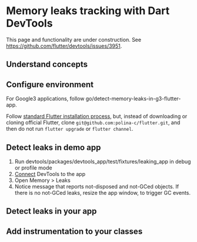 # Memory leaks tracking with Dart DevTools

This page and functionality are under construction. See https://github.com/flutter/devtools/issues/3951.

## Understand concepts

## Configure environment

For Google3 applications, follow go/detect-memory-leaks-in-g3-flutter-app.

Follow [standard Flutter installation process](https://docs.flutter.dev/get-started/install), but,
instead of downloading or cloning official Flutter, clone `git@github.com:polina-c/flutter.git`,
and then do not run `flutter upgrade` or `flutter channel`.

## Detect leaks in demo app

1. Run devtools/packages/devtools_app/test/fixtures/leaking_app in debug or profile mode
2. [Connect](https://docs.flutter.dev/development/tools/devtools/cli#open-devtools-and-connect-to-the-target-app) DevTools to the app 
3. Open Memory > Leaks
4. Notice message that reports not-disposed and not-GCed objects. If there is no not-GCed leaks,
resize the app window, to trigger GC events.

## Detect leaks in your app



## Add instrumentation to your classes
